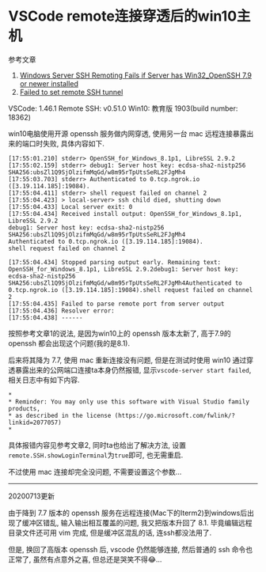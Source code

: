 # VSCode remote连接穿透后的win10主机

参考文章

1. [Windows Server SSH Remoting Fails if Server has Win32_OpenSSH 7.9 or newer installed](https://github.com/microsoft/vscode-remote-release/issues/2475)
2. [Failed to set remote SSH tunnel](https://github.com/microsoft/vscode-remote-release/issues/75)

VSCode: 1.46.1
Remote SSH: v0.51.0
Win10: 教育版 1903(build number: 18362)

win10电脑使用开源 openssh 服务做内网穿透, 使用另一台 mac 远程连接暴露出来的端口时失败, 具体内容如下.

```
[17:55:01.210] stderr> OpenSSH_for_Windows_8.1p1, LibreSSL 2.9.2
[17:55:02.159] stderr> debug1: Server host key: ecdsa-sha2-nistp256 SHA256:ubsZl1Q9SjOlzifmMqGd/w8m95rTpUtsSeRL2FJgMh4
[17:55:03.703] stderr> Authenticated to 0.tcp.ngrok.io ([3.19.114.185]:19084).
[17:55:04.411] stderr> shell request failed on channel 2
[17:55:04.423] > local-server> ssh child died, shutting down
[17:55:04.433] Local server exit: 0
[17:55:04.434] Received install output: OpenSSH_for_Windows_8.1p1, LibreSSL 2.9.2
debug1: Server host key: ecdsa-sha2-nistp256 SHA256:ubsZl1Q9SjOlzifmMqGd/w8m95rTpUtsSeRL2FJgMh4
Authenticated to 0.tcp.ngrok.io ([3.19.114.185]:19084).
shell request failed on channel 2

[17:55:04.434] Stopped parsing output early. Remaining text: OpenSSH_for_Windows_8.1p1, LibreSSL 2.9.2debug1: Server host key: ecdsa-sha2-nistp256 SHA256:ubsZl1Q9SjOlzifmMqGd/w8m95rTpUtsSeRL2FJgMh4Authenticated to 0.tcp.ngrok.io ([3.19.114.185]:19084).shell request failed on channel 2
[17:55:04.435] Failed to parse remote port from server output
[17:55:04.436] Resolver error: 
[17:55:04.438] ------
```

按照参考文章1的说法, 是因为win10上的 openssh 版本太新了, 高于7.9的 openssh 都会出现这个问题(我的是8.1). 

后来将其降为 7.7, 使用 mac 重新连接没有问题, 但是在测试时使用 win10 通过穿透暴露出来的公网端口连接ta本身仍然报错, 显示`vscode-server start failed`, 相关日志中有如下内容.

```
*
* Reminder: You may only use this software with Visual Studio family products,
* as described in the license (https://go.microsoft.com/fwlink/?linkid=2077057)
*
```

具体报错内容见参考文章2, 同时ta也给出了解决方法, 设置`remote.SSH.showLoginTerminal`为`true`即可, 也无需重启.

不过使用 mac 连接却完全没问题, 不需要设置这个参数...

------

20200713更新

由于降到 7.7 版本的 openssh 服务在远程连接(Mac下的Iterm2)到windows后出现了缓冲区错乱, 输入输出相互覆盖的问题, 我又把版本升回了 8.1. 毕竟编辑远程目录文件还可用 vim 完成, 但是缓冲区混乱的话, 连ssh都没法用了.

但是, 换回了高版本 openssh 后, vscode 仍然能够连接, 然后普通的 ssh 命令也正常了, 虽然有点意外之喜, 但总还是哭笑不得😂...
